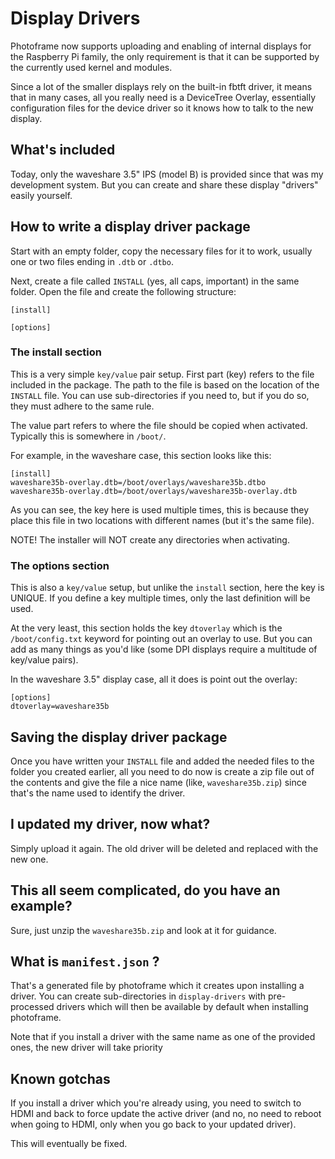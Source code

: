 # Display Drivers

Photoframe now supports uploading and enabling of internal displays for the Raspberry Pi family,
the only requirement is that it can be supported by the currently used kernel and modules.

Since a lot of the smaller displays rely on the built-in fbtft driver, it means that in many
cases, all you really need is a DeviceTree Overlay, essentially configuration files for the
device driver so it knows how to talk to the new display.

## What's included

Today, only the waveshare 3.5" IPS (model B) is provided since that was my development system.
But you can create and share these display "drivers" easily yourself.

## How to write a display driver package

Start with an empty folder, copy the necessary files for it to work, usually one or two files
ending in `.dtb` or `.dtbo`.

Next, create a file called `INSTALL` (yes, all caps, important) in the same folder. Open the
file and create the following structure:

```
[install]

[options]
```

### The install section
This is a very simple `key/value` pair setup. First part (key) refers to the file included in the
package. The path to the file is based on the location of the `INSTALL` file. You can use 
sub-directories if you need to, but if you do so, they must adhere to the same rule.

The value part refers to where the file should be copied when activated. Typically this is
somewhere in `/boot/`.

For example, in the waveshare case, this section looks like this:
```
[install]
waveshare35b-overlay.dtb=/boot/overlays/waveshare35b.dtbo
waveshare35b-overlay.dtb=/boot/overlays/waveshare35b-overlay.dtb
```
As you can see, the key here is used multiple times, this is because they place this file in two
locations with different names (but it's the same file).

NOTE! The installer will NOT create any directories when activating.

### The options section

This is also a `key/value` setup, but unlike the `install` section, here the key is UNIQUE. If you
define a key multiple times, only the last definition will be used.

At the very least, this section holds the key `dtoverlay` which is the `/boot/config.txt` keyword
for pointing out an overlay to use. But you can add as many things as you'd like (some DPI displays
require a multitude of key/value pairs).

In the waveshare 3.5" display case, all it does is point out the overlay:
```
[options]
dtoverlay=waveshare35b
```

## Saving the display driver package

Once you have written your `INSTALL` file and added the needed files to the folder you
created earlier, all you need to do now is create a zip file out of the contents and give
the file a nice name (like, `waveshare35b.zip`) since that's the name used to identify
the driver.

## I updated my driver, now what?

Simply upload it again. The old driver will be deleted and replaced with the new one.

## This all seem complicated, do you have an example?

Sure, just unzip the `waveshare35b.zip` and look at it for guidance.

## What is `manifest.json` ?

That's a generated file by photoframe which it creates upon installing a driver. You can
create sub-directories in `display-drivers` with pre-processed drivers which will then be
available by default when installing photoframe.

Note that if you install a driver with the same name as one of the provided ones, the new
driver will take priority

## Known gotchas

If you install a driver which you're already using, you need to switch to HDMI and back to
force update the active driver (and no, no need to reboot when going to HDMI, only when
you go back to your updated driver). 

This will eventually be fixed.